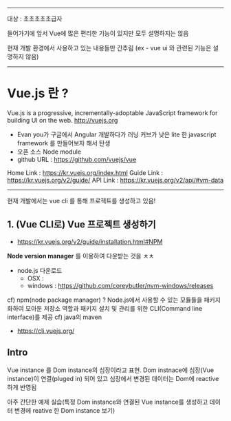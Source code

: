***
대상 : 초초초초초급자

들어가기에 앞서 Vue에 많은 편리한 기능이 있지만 모두 설명하지는 않음

현재 개발 환경에서 사용하고 있는 내용들만 간추림
(ex - vue ui 와 관련된 기능은 설명하지 않음)
***
# Vue.js 란 ? 
Vue.js is a progressive, incrementally-adoptable JavaScript framework for building UI on the web. http://vuejs.org
* Evan you가 구글에서 Angular 개발하다가 러닝 커브가 낮은 lite 한 javascript framework 를 만들어보자 해서 탄생
* 오픈 소스 Node module
* github URL : https://github.com/vuejs/vue

Home Link : https://kr.vuejs.org/index.html
Guide Link : https://kr.vuejs.org/v2/guide/
API Link : https://kr.vuejs.org/v2/api/#vm-data

* * *

현재 개발에서는 vue cli 를 통해 프로젝트를 생성하고 있음!
## 1. (Vue CLI로) Vue 프로젝트 생성하기
* https://kr.vuejs.org/v2/guide/installation.html#NPM

**Node version manager** 를 이용하여 다운받는 것을 ㅊㅊ
* node.js 다운로드
    * OSX : 
    * windows : https://github.com/coreybutler/nvm-windows/releases

cf) npm(node package manager) ? Node.js에서 사용할 수 있는 모듈들을 패키지화하여 모아둔 저장소 역할과 패키지 설치 및 관리를 위한 CLI(Command line interface)를 제공 cf) java의 maven
* https://cli.vuejs.org/


## Intro
Vue instance 를 Dom instance의 심장이라고 표현. 
Dom instnace에 심장(Vue instance)이 연결(pluged in) 되어 있고 심장에서 변경된 데이터는 Dom에 reactive하게 반영됨

아주 간단한 예제 실습(특정 Dom instance와 연결된 Vue instance를 생성하고 데이터 변경에 reative 한 Dom instance 보기)
